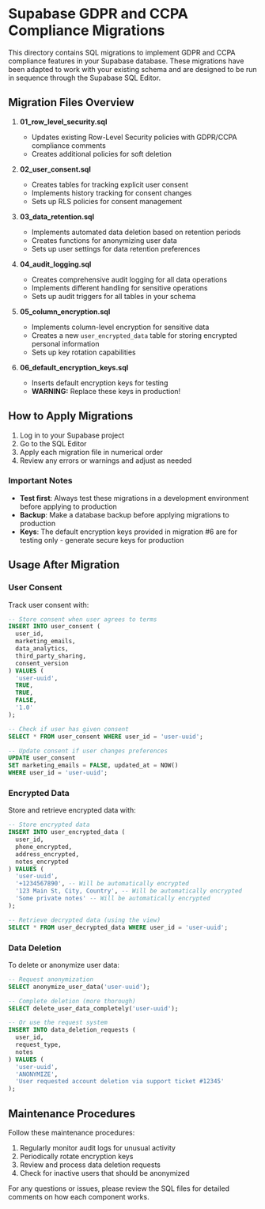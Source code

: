 # Supabase GDPR and CCPA Compliance Migrations

This directory contains SQL migrations to implement GDPR and CCPA compliance features in your Supabase database. These migrations have been adapted to work with your existing schema and are designed to be run in sequence through the Supabase SQL Editor.

## Migration Files Overview

1. **01_row_level_security.sql**
   - Updates existing Row-Level Security policies with GDPR/CCPA compliance comments
   - Creates additional policies for soft deletion

2. **02_user_consent.sql**
   - Creates tables for tracking explicit user consent
   - Implements history tracking for consent changes
   - Sets up RLS policies for consent management

3. **03_data_retention.sql**
   - Implements automated data deletion based on retention periods
   - Creates functions for anonymizing user data
   - Sets up user settings for data retention preferences

4. **04_audit_logging.sql**
   - Creates comprehensive audit logging for all data operations
   - Implements different handling for sensitive operations
   - Sets up audit triggers for all tables in your schema

5. **05_column_encryption.sql**
   - Implements column-level encryption for sensitive data
   - Creates a new `user_encrypted_data` table for storing encrypted personal information
   - Sets up key rotation capabilities

6. **06_default_encryption_keys.sql**
   - Inserts default encryption keys for testing
   - **WARNING:** Replace these keys in production!

## How to Apply Migrations

1. Log in to your Supabase project
2. Go to the SQL Editor
3. Apply each migration file in numerical order
4. Review any errors or warnings and adjust as needed

### Important Notes

- **Test first**: Always test these migrations in a development environment before applying to production
- **Backup**: Make a database backup before applying migrations to production
- **Keys**: The default encryption keys provided in migration #6 are for testing only - generate secure keys for production

## Usage After Migration

### User Consent

Track user consent with:

```sql
-- Store consent when user agrees to terms
INSERT INTO user_consent (
  user_id, 
  marketing_emails, 
  data_analytics, 
  third_party_sharing, 
  consent_version
) VALUES (
  'user-uuid', 
  TRUE, 
  TRUE, 
  FALSE, 
  '1.0'
);

-- Check if user has given consent
SELECT * FROM user_consent WHERE user_id = 'user-uuid';

-- Update consent if user changes preferences
UPDATE user_consent 
SET marketing_emails = FALSE, updated_at = NOW() 
WHERE user_id = 'user-uuid';
```

### Encrypted Data

Store and retrieve encrypted data with:

```sql
-- Store encrypted data
INSERT INTO user_encrypted_data (
  user_id, 
  phone_encrypted, 
  address_encrypted, 
  notes_encrypted
) VALUES (
  'user-uuid', 
  '+1234567890', -- Will be automatically encrypted
  '123 Main St, City, Country', -- Will be automatically encrypted
  'Some private notes' -- Will be automatically encrypted
);

-- Retrieve decrypted data (using the view)
SELECT * FROM user_decrypted_data WHERE user_id = 'user-uuid';
```

### Data Deletion

To delete or anonymize user data:

```sql
-- Request anonymization
SELECT anonymize_user_data('user-uuid');

-- Complete deletion (more thorough)
SELECT delete_user_data_completely('user-uuid');

-- Or use the request system
INSERT INTO data_deletion_requests (
  user_id, 
  request_type, 
  notes
) VALUES (
  'user-uuid', 
  'ANONYMIZE', 
  'User requested account deletion via support ticket #12345'
);
```

## Maintenance Procedures

Follow these maintenance procedures:

1. Regularly monitor audit logs for unusual activity
2. Periodically rotate encryption keys
3. Review and process data deletion requests
4. Check for inactive users that should be anonymized

For any questions or issues, please review the SQL files for detailed comments on how each component works. 